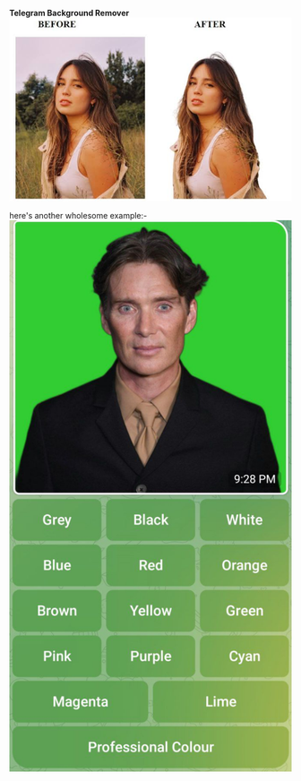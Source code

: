    **Telegram Background Remover**
![Example](./images/example.png)

here's another wholesome example:- 
![Example](./images/example1.png)


